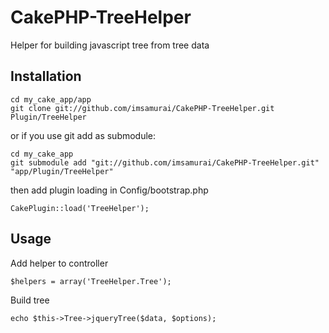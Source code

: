 CakePHP-TreeHelper
==================

Helper for building javascript tree from tree data

## Installation

	cd my_cake_app/app
	git clone git://github.com/imsamurai/CakePHP-TreeHelper.git Plugin/TreeHelper

or if you use git add as submodule:

	cd my_cake_app
	git submodule add "git://github.com/imsamurai/CakePHP-TreeHelper.git" "app/Plugin/TreeHelper"

then add plugin loading in Config/bootstrap.php

	CakePlugin::load('TreeHelper');

## Usage

Add helper to controller

	$helpers = array('TreeHelper.Tree');

Build tree

	echo $this->Tree->jqueryTree($data, $options);